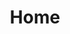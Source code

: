 ---
layout: home

title: Home

hero:
  image:
      src: /Images/docs/Shared/Blogs/BlogsHome.png
      alt: Blogs HomeImage
  name: "Starcloudsea 的Blogs"
  text: "发一堆没用的东西"
  tagline: 小提示：在Blogs里写内容，你的Blogs就会增加一条博客哦（
  actions:
    - theme: brand
      text: 刚发的动态
      link: ./Texts/News/Home
    - theme: alt
      text: 冷掉的文章
      link: ./Texts/Articles/Home

features:
  - icon: 🥶
    title: 动态
    details: 发的最快，发的最烂🤪
    link: ./Texts/News/Home
  - icon: 🫥
    title: 文章
    details: 正常一些，但也没多正常😝
    link: ./Texts/Articles/Home
  - icon: 😈
    title: 作品
    details: Starcloudsea 自己做的大概率不会更新或者不需要文档的不是媒体的东西
    link: ./Resources/Pieces/Home
  - icon: 🌲
    title: 分享
    details: Starcloudsea网上找的好东西(不要过度理解😨)
    link: ./Resources/Share/Home
  - icon: 🖼️
    title: 图库
    details: Starcloudsea自己做的或者收藏的图片(别想多了)
    link: ./MediaLibrary/Images/Home
  - icon: 🎵
    title: 音频
    details: 3倍Ice Cream!!!
    link: ./MediaLibrary/Audios/Home
  - icon: 📽️
    title: 视频
    details: 来看一下？awa
    link: ./MediaLibrary/Videos/Home
---